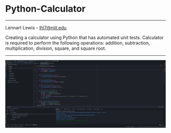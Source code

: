# Python-Calculator
___
Lennart Lewis - lhl7@njit.edu

Creating a calculator using Python that has automated unit tests. Calculator is required to perform the following operations: addition, subtraction, multiplication, division, square, and square root.
___

![Screenshot](./assets/DockerImage.jpg)
